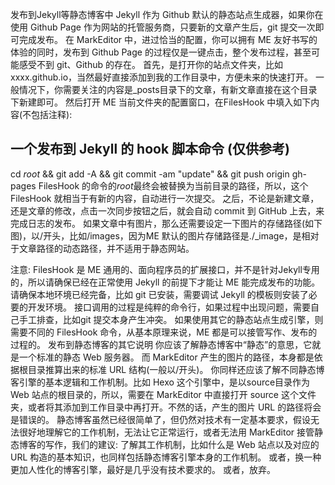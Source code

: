 发布到Jekyll等静态博客中
Jekyll 作为 Github 默认的静态站点生成器，如果你在使用 Github Page 作为网站的托管服务商，只要新的文章产生后，git 提交一次即可完成发布。
在 MarkEditor 中，进过恰当的配置，你可以拥有 ME 友好书写的体验的同时，发布到 Github Page 的过程仅是一键点击，整个发布过程，甚至可能感受不到 git、Github 的存在。
首先，是打开你的站点文件夹，比如xxxx.github.io，当然最好直接添加到我的工作目录中，方便未来的快速打开。
一般情况下，你需要关注的内容是_posts目录下的文章，有新文章直接在这个目录下新建即可。
然后打开 ME 当前文件夹的配置窗口，在FilesHook 中填入如下内容(不包括注释):
## 一个发布到 Jekyll 的 hook 脚本命令 (仅供参考) ## 
cd $root$ && git add -A && git commit -am "update" && git push origin gh-pages
FilesHook 的命令的$root$最终会被替换为当前目录的路径，所以，这个 FilesHook 就相当于有新的内容，自动进行一次提交。
之后，不论是新建文章，还是文章的修改，点击一次同步按钮之后，就会自动 commit 到 GitHub 上去，来完成日志的发布。
如果文章中有图片，那么还需要设定一下图片的存储路径(如下图)，以/开头，比如/images，因为ME 默认的图片存储路径是./_image，是相对于文章路径的动态路径，并不适用于静态网站。

注意:
FilesHook 是 ME 通用的、面向程序员的扩展接口，并不是针对Jekyll专用的，所以请确保已经在正常使用 Jekyll 的前提下才能让 ME 能完成发布的功能。
请确保本地环境已经完备，比如 git 已安装，需要调试 Jekyll 的模板则安装了必要的开发环境。
接口调用的过程是纯粹的命令行，如果过程中出现问题，需要自己手工排查，比如git 提交本身产生冲突。
如果使用其它的静态站点生成引擎，则需要不同的 FilesHook 命令，从基本原理来说，ME 都是可以接管写作、发布的过程的。
发布到静态博客的其它说明
你应该了解静态博客中“静态”的意思，它就是一个标准的静态 Web 服务器。
而 MarkEditor 产生的图片的路径，本身都是依据根目录推算出来的标准 URL 结构(一般以/开头)。
你同样还应该了解不同静态博客引擎的基本逻辑和工作机制。比如 Hexo 这个引擎中，是以source目录作为 Web 站点的根目录的，所以，需要在 MarkEditor 中直接打开 source 这个文件夹，或者将其添加到工作目录中再打开。不然的话，产生的图片 URL 的路径将会是错误的。
静态博客虽然已经很简单了，但仍然对技术有一定基本要求，假设无法很好地理解它的工作机制，无法让它正常运行，或者无法用 MarkEditor 接管静态博客的写作，我们的建议:
了解其工作机制，比如什么是 Web 站点以及对应的 URL 构造的基本知识，也同样包括静态博客引擎本身的工作机制。
或者，换一种更加人性化的博客引擎，最好是几乎没有技术要求的。
或者，放弃。

